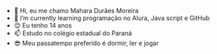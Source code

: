 - 👋 Hi, eu me chamo Mahara Durães Moreira
- 🌱 I’m currently learning programação no Alura, Java script e GitHub
- 😊 Eu tenho 14 anos
- 📫 Estudo no colégio estadual do Paraná
- 😎 Meu passatempo preferido é dormir, ler e jogar

<!---
makironese/makironese is a ✨ special ✨ repository because its `README.md` (this file) appears on your GitHub profile.
You can click the Preview link to take a look at your changes.
--->
